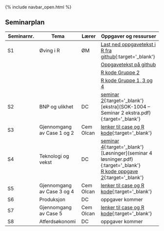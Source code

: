 {% include navbar_open.html %}
## Seminarplan

| Seminarnr. <img width=150/>   | Tema  <img width=250/>     | Lærer <img width=100/>  | Oppgaver og ressurser <img width=200/>  |
|----------------|----------------------------------------------------------------|-----------|--------------------------------------|
|  S1  |   Øving i R      | ØM     |  [Last ned oppgavetekst i R fra github](ovingsoppgaver_1.R){:target='_blank'}  |
|     |         |       | [Oppgavetekst på github](https://github.com/uit-sok-1004-h21/uit-sok-1004-h21.github.io/blob/main/ovingsoppgaver_1.R) |
|     |         |       |  [R kode Gruppe 2](https://github.com/uit-sok-1004-h21/uit-sok-1004-h21.github.io/blob/main/ovingsoppgaver_1_in_class_g2.R) |
|     |         |       |  [R kode Gruppe 1, 3 og 4](https://github.com/uit-sok-1004-h21/uit-sok-1004-h21.github.io/blob/main/ovingsoppgaver_1_in_class_g134.R) |
|  S2 |  BNP og ulikhet    | DC | [seminar 2](seminar2.md){:target='_blank'} <br> [ekstra](SOK-1004 – Seminar 2 ekstra.pdf){:target='_blank'}    |
|   S3|  Gjennomgang av Case 1 og 2    | Cem Olcan | [lenker til case og R kode](lenker_til_case_og_R_kode.md){:target='_blank'}   |
|  S4  | Teknologi og vekst    | DC | [seminar 4](seminar4.md){:target='_blank'} <br> [Løsninger](seminar 4 løsninger.pdf){:target='_blank'} <br> [R kode oppgave 2](){:target='_blank'}   |
| S5  |  Gjennomgang av Case 3 og 4    | Cem Olcan | [lenker til case og R kode](lenker_til_case_og_R_kode.md){:target='_blank'}    |
|  S6 |  Produksjon    | DC | oppgaver kommer    |
|  S7 |  Gjennomgang av Case 5    | Cem Olcan | [lenker til case og R kode](lenker_til_case_og_R_kode.md){:target='_blank'}   |
| S8  |  Atferdsøkonomi    | DC | oppgaver kommer    |


